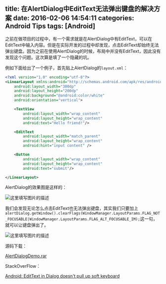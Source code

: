 title: 在AlertDialog中EditText无法弹出键盘的解决方案
date: 2016-02-06 14:54:11
categories: Android Tips
tags: [Android]
---
之前在做项目的过程中，有一个需求就是在AlertDialog中有EditText，可以在EditText中输入内容。但是在实际开发的过程中却发现，点击EditText却始终无法弹出键盘。因为之前在使用AlertDialog的时候，布局中并没有EditText，因此没有发现这个问题。这次算是填了一个隐藏的坑。

例如下面给出了一个例子，首先贴上AlertDialog的`layout.xml`：
``` xml
<?xml version="1.0" encoding="utf-8"?>
<LinearLayout xmlns:android="http://schemas.android.com/apk/res/android"
    android:layout_width="300dp"
    android:layout_height="200dp"
    android:background="@android:color/white"
    android:orientation="vertical">

    <TextView
        android:layout_width="wrap_content"
        android:layout_height="wrap_content"
        android:text="Hello friend!"/>

    <EditText
        android:layout_width="match_parent"
        android:layout_height="wrap_content"
        android:hint="input content" />

    <Button
        android:layout_width="wrap_content"
        android:layout_height="wrap_content"
        android:text="submit"/>

</LinearLayout>
```
AlertDialog的效果图是这样的：

![这里填写图片的描述](http://ofyt9w4c2.bkt.clouddn.com/20160206/20160206160310.png)

我们会发现无论怎么点击EditText也无法弹出键盘，其实我们只要加上`alertDialog.getWindow().clearFlags(WindowManager.LayoutParams.FLAG_NOT_FOCUSABLE|WindowManager.LayoutParams.FLAG_ALT_FOCUSABLE_IM);`这一句，就可以让键盘弹出了。

![这里填写图片的描述](http://ofyt9w4c2.bkt.clouddn.com/20160206/20160206161311.png)

源码下载：

[AlertDialogDemo.rar](http://ofytl4mzu.bkt.clouddn.com/20160206/AlertDialogDemo.rar)

StackOverFlow：

[Android: EditText in Dialog doesn't pull up soft keyboard](http://stackoverflow.com/questions/9102074/android-edittext-in-dialog-doesnt-pull-up-soft-keyboard)